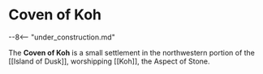 # Coven of Koh

--8<-- "under_construction.md"

The **Coven of Koh** is a small settlement in the northwestern portion of the [[Island of Dusk]], worshipping [[Koh]], the Aspect of Stone.